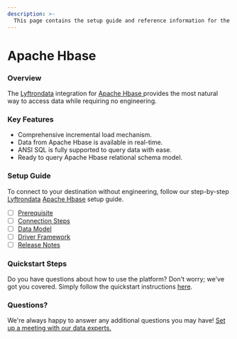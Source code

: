 ```yaml
---
description: >-
  This page contains the setup guide and reference information for the Apache Hbase source connector.
---
```


# Apache Hbase

### Overview

The [Lyftrondata](https://www.lyftrondata.com/) integration for [Apache Hbase](https://www.lyftrondata.com/integration/apache-hbase/)[ ](https://www.lyftrondata.com/integration/apache-hbase/)provides the most natural way to access data while requiring no engineering.

### Key Features

* Comprehensive incremental load mechanism.
* Data from Apache Hbase is available in real-time.&#x20;
* ANSI SQL is fully supported to query data with ease.
* Ready to query Apache Hbase relational schema model.

### Setup Guide

To connect to your destination without engineering, follow our step-by-step [Lyftrondata](https://www.lyftrondata.com/)  [Apache Hbase](https://www.lyftrondata.com/integration/apache-hbase/) setup guide.

* [ ] [Prerequisite](../../technology-analytics/apache-hbase/prerequisite.md)
* [ ] [Connection Steps](../../technology-analytics/apache-hbase/connection-steps.md)
* [ ] [Data Model](../../technology-analytics/apache-hbase/data-model/)
* [ ] [Driver Framework](../../technology-analytics/apache-hbase/driver-framework/)
* [ ] [Release Notes](../../technology-analytics/apache-hbase/release-notes.md)

### Quickstart Steps

Do you have questions about how to use the platform? Don't worry; we've got you covered. Simply follow the quickstart instructions [here](../../../quickstart-steps.md).

### Questions? <a href="#questions" id="questions"></a>

We're always happy to answer any additional questions you may have! [Set up a meeting with our data experts.](https://www.lyftrondata.com/book-a-meeting/)

